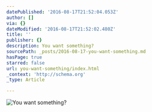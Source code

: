 ```yaml
---
datePublished: '2016-08-17T21:52:04.053Z'
author: []
via: {}
dateModified: '2016-08-17T21:52:02.480Z'
title: ''
publisher: {}
description: You want something?
sourcePath: _posts/2016-08-17-you-want-something.md
hasPage: true
starred: false
url: you-want-something/index.html
_context: 'http://schema.org'
_type: Article

---
```

![You want something?](https://the-grid-user-content.s3-us-west-2.amazonaws.com/896c5821-0f76-4369-8805-3a448b16857d.jpg)